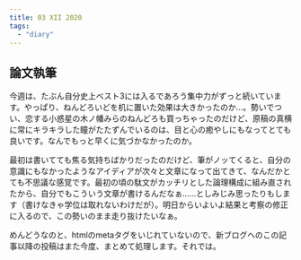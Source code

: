 ```yaml
---
title: 03 XII 2020
tags:
  - "diary"
---
```


<!--more-->

## 論文執筆

今週は、たぶん自分史上ベスト3には入るであろう集中力がずっと続いています。やっぱり、ねんどろいどを机に置いた効果は大きかったのか…。勢いでつい、恋する小惑星の木ノ幡みらのねんどろも買っちゃったのだけど、原稿の真横に常にキラキラした瞳がたたずんでいるのは、目と心の癒やしにもなってとても良いです。なんでもっと早くに気づかなかったのか。

最初は書いてても焦る気持ちばかりだったのだけど、筆がノッてくると、自分の意識にもなかったようなアイディアが次々と文章になって出てきて、なんだかとても不思議な感覚です。最初の頃の駄文がカッチリとした論理構成に組み直されたから、自分でもこういう文章が書けるんだなぁ……としみじみ思ったりもします（書けなきゃ学位は取れないわけだが）。明日からいよいよ結果と考察の修正に入るので、この勢いのまま走り抜けたいなぁ。

めんどうなのと、htmlのmetaタグをいじれていないので、新ブログへのこの記事以降の投稿はまた今度、まとめて処理します。それでは。
